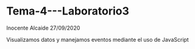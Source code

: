 # Tema-4---Laboratorio3

Inocente Alcaide
27/09/2020

Visualizamos datos y manejamos eventos mediante el uso de JavaScript

